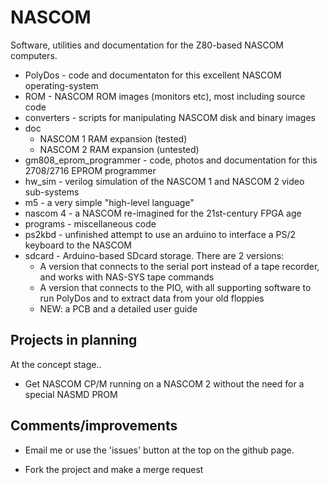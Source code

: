# NASCOM

Software, utilities and documentation for the Z80-based NASCOM computers.

* PolyDos - code and documentaton for this excellent NASCOM operating-system
* ROM - NASCOM ROM images (monitors etc), most including source code
* converters - scripts for manipulating NASCOM disk and binary images
* doc
  * NASCOM 1 RAM expansion (tested)
  * NASCOM 2 RAM expansion (untested)
* gm808_eprom_programmer - code, photos and documentation for this 2708/2716 EPROM programmer
* hw_sim - verilog simulation of the NASCOM 1 and NASCOM 2 video sub-systems
* m5 - a very simple "high-level language"
* nascom 4 - a NASCOM re-imagined for the 21st-century FPGA age
* programs - miscellaneous code
* ps2kbd - unfinished attempt to use an arduino to interface a PS/2 keyboard to the NASCOM
* sdcard - Arduino-based SDcard storage. There are 2 versions:
  * A version that connects to the serial port instead of a tape recorder, and works with NAS-SYS tape commands
  * A version that connects to the PIO, with all supporting software to run PolyDos and to extract data from your old floppies
  * NEW: a PCB and a detailed user guide

## Projects in planning

At the concept stage..

* Get NASCOM CP/M running on a NASCOM 2 without the need for a special NASMD PROM

## Comments/improvements

* Email me or use the 'issues' button at the top on the github page.

* Fork the project and make a merge request

